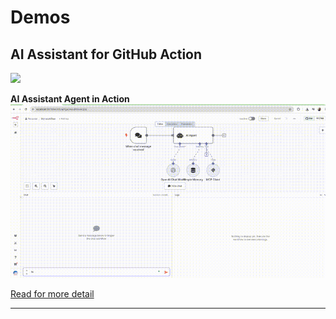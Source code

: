 # Demos

## AI Assistant for GitHub Action

<img src="./media/ai-agent-pipeline-logs.gif" />

__AI Assistant Agent in Action__
<img src="./media/ai-agent-in-action.gif" />

[Read for more detail](../mcpserver-n8n/README.md#-what-is-ai-assistant-for-github-action)

---